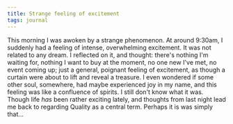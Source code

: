 ```yaml
---
title: Strange feeling of excitement
tags: journal
---
```


This morning I was awoken by a strange phenomenon.  At around 9:30am, I
suddenly had a feeling of intense, overwhelming excitement.  It was not
related to any dream.  I reflected on it, and thought: there's nothing
I'm waiting for, nothing I want to buy at the moment, no one new I've
met, no event coming up; just a general, poignant feeling of excitement,
as though a curtain were about to lift and reveal a treasure.  I even
wondered if some other soul, somewhere, had maybe experienced joy in my
name, and this feeling was like a confluence of spirits.  I still don't
know what it was.  Though life *has* been rather exciting lately, and
thoughts from last night lead me back to regarding Quality as a central
term.  Perhaps it is was simply that...


